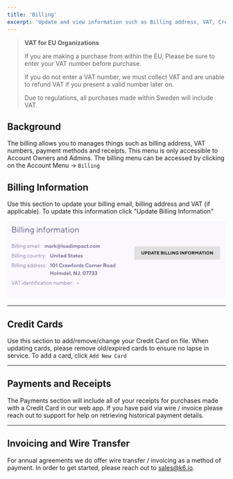 ```yaml
---
title: 'Billing'
excerpt: 'Update and view information such as Billing address, VAT, Credit Cards, and receipts'
---
```


<Blockquote mod="warning">

<b>VAT for EU Organizations</b>

If you are making a purchase from within the EU, Please be sure to enter your VAT number before purchase.

If you do not enter a VAT number, we must collect VAT and are unable to refund VAT if you present a valid number later on.

Due to regulations, all purchases made within Sweden will include VAT.

</Blockquote>

## Background

The billing allows you to manages things such as billing address, VAT numbers, payment methods and receipts. This menu is only accessible to Account Owners and Admins. The billing menu can be accessed by clicking on the Account Menu -> `Billing`

## Billing Information

Use this section to update your billing email, billing address and VAT (if applicable). To update this information click "Update Billing Information"

![Updating Billing Information](images/03-Billing/update-billing.png)

---

## Credit Cards

Use this section to add/remove/change your Credit Card on file. When updating cards, please remove old/expired cards to ensure no lapse in service. To add a card, click `Add New Card`

---

## Payments and Receipts

The Payments section will include all of your receipts for purchases made with a Credit Card in our web app. If you have paid via wire / invoice please reach out to support for help on retrieving historical payment details.

---

## Invoicing and Wire Transfer

For annual agreements we do offer wire transfer / invoicing as a method of payment. In order to get started, please reach out to sales@k6.io.
